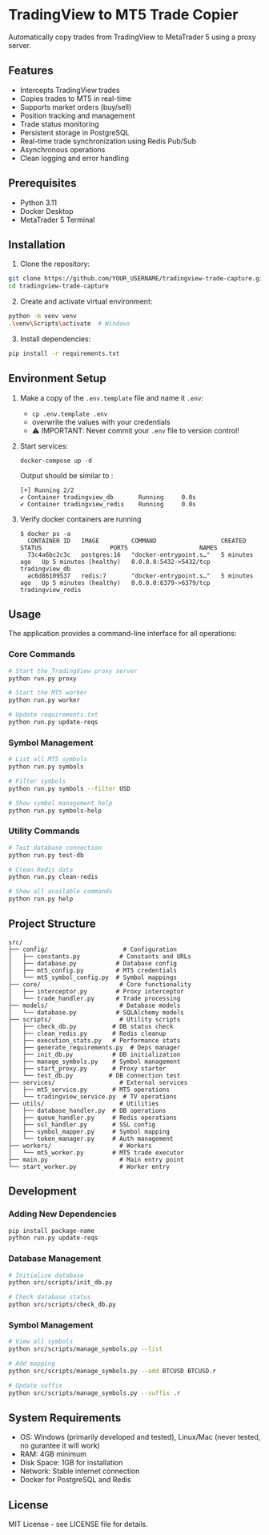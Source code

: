 # TradingView to MT5 Trade Copier

Automatically copy trades from TradingView to MetaTrader 5 using a proxy server.

## Features
- Intercepts TradingView trades
- Copies trades to MT5 in real-time
- Supports market orders (buy/sell)
- Position tracking and management
- Trade status monitoring
- Persistent storage in PostgreSQL
- Real-time trade synchronization using Redis Pub/Sub
- Asynchronous operations
- Clean logging and error handling

## Prerequisites
- Python 3.11
- Docker Desktop
- MetaTrader 5 Terminal

## Installation

1. Clone the repository:
```bash
git clone https://github.com/YOUR_USERNAME/tradingview-trade-capture.git
cd tradingview-trade-capture
```

2. Create and activate virtual environment:
```bash
python -m venv venv
.\venv\Scripts\activate  # Windows
```

3. Install dependencies:
```bash
pip install -r requirements.txt
```

## Environment Setup

1. Make a copy of the `.env.template` file and name it `.env`:

   - `cp .env.template .env`
   - overwrite the values with your credentials
   - ⚠️ IMPORTANT: Never commit your `.env` file to version control!




2. Start services:

      `docker-compose up -d`

      Output should be similar to : 
      ```
      [+] Running 2/2
      ✔ Container tradingview_db       Running     0.0s
      ✔ Container tradingview_redis    Running     0.0s
      ```

3. Verify docker containers are running
    ```
    $ docker ps -a
      CONTAINER ID   IMAGE         COMMAND                  CREATED         STATUS                   PORTS                    NAMES
      73c4a6bc2c3c   postgres:16   "docker-entrypoint.s…"   5 minutes ago   Up 5 minutes (healthy)   0.0.0.0:5432->5432/tcp   tradingview_db
      ac6d86109537   redis:7       "docker-entrypoint.s…"   5 minutes ago   Up 5 minutes (healthy)   0.0.0.0:6379->6379/tcp   tradingview_redis
    ```

## Usage

The application provides a command-line interface for all operations:

### Core Commands
```bash
# Start the TradingView proxy server
python run.py proxy

# Start the MT5 worker
python run.py worker

# Update requirements.txt
python run.py update-reqs
```

### Symbol Management
```bash
# List all MT5 symbols
python run.py symbols

# Filter symbols
python run.py symbols --filter USD

# Show symbol management help
python run.py symbols-help
```

### Utility Commands
```bash
# Test database connection
python run.py test-db

# Clean Redis data
python run.py clean-redis

# Show all available commands
python run.py help
```

## Project Structure
```
src/
├── config/                     # Configuration
│   ├── constants.py           # Constants and URLs
│   ├── database.py           # Database config
│   ├── mt5_config.py         # MT5 credentials
│   └── mt5_symbol_config.py  # Symbol mappings
├── core/                      # Core functionality
│   ├── interceptor.py        # Proxy interceptor
│   └── trade_handler.py      # Trade processing
├── models/                    # Database models
│   └── database.py           # SQLAlchemy models
├── scripts/                   # Utility scripts
│   ├── check_db.py          # DB status check
│   ├── clean_redis.py       # Redis cleanup
│   ├── execution_stats.py   # Performance stats
│   ├── generate_requirements.py  # Deps manager
│   ├── init_db.py           # DB initialization
│   ├── manage_symbols.py    # Symbol management
│   ├── start_proxy.py       # Proxy starter
│   └── test_db.py          # DB connection test
├── services/                  # External services
│   ├── mt5_service.py       # MT5 operations
│   └── tradingview_service.py  # TV operations
├── utils/                     # Utilities
│   ├── database_handler.py  # DB operations
│   ├── queue_handler.py     # Redis operations
│   ├── ssl_handler.py       # SSL config
│   ├── symbol_mapper.py     # Symbol mapping
│   └── token_manager.py     # Auth management
├── workers/                   # Workers
│   └── mt5_worker.py        # MT5 trade executor
├── main.py                    # Main entry point
└── start_worker.py            # Worker entry
```

## Development

### Adding New Dependencies
```bash
pip install package-name
python run.py update-reqs
```

### Database Management
```bash
# Initialize database
python src/scripts/init_db.py

# Check database status
python src/scripts/check_db.py
```

### Symbol Management
```bash
# View all symbols
python src/scripts/manage_symbols.py --list

# Add mapping
python src/scripts/manage_symbols.py --add BTCUSD BTCUSD.r

# Update suffix
python src/scripts/manage_symbols.py --suffix .r
```

## System Requirements
- OS: Windows (primarily developed and tested), Linux/Mac (never tested, no gurantee it will work)
- RAM: 4GB minimum
- Disk Space: 1GB for installation
- Network: Stable internet connection
- Docker for PostgreSQL and Redis

## License

MIT License - see LICENSE file for details.